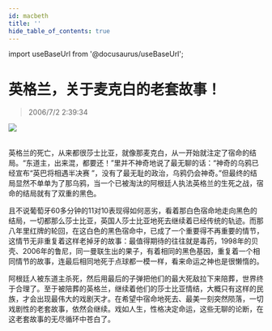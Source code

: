 ```yaml
---
id: macbeth
title: ''
hide_table_of_contents: true
---
```


import useBaseUrl from '@docusaurus/useBaseUrl';

# 英格兰，关于麦克白的老套故事！

> 2006/7/2 2:39:34

<div style={{textAlign: 'center'}}>
<img src={useBaseUrl('/img/entertainment/macbeth/1.jpeg')} /><br/><br/>
</div>

英格兰的死亡，从来都很莎士比亚，就像那麦克白，从一开始就注定了宿命的结局。“东道主，出来混，都要还！”里并不神奇地说了最无聊的话：“神奇的乌鸦已经宣布“英巴将相遇半决赛 ”，没有了最无耻的政治，乌鸦仍会神奇。”但最终的结局显然不单单为了那乌鸦，当一个已被淘汰的阿根廷人执法英格兰的生死之战，宿命的结局就有了双重的黑色。
 
且不说葡萄牙60多分钟的11对10表现得如何恶劣，看着那白色宿命地走向黑色的结局，一切都那么莎士比亚，英国人莎士比亚地死去继续着已经传统的轨迹。而那八年里红牌的轮回，在这白色的黑色宿命中，已成了一个重要得不再重要的情节，这情节无非重复着这样老掉牙的故事：最值得期待的往往就是毒药，1998年的贝壳、2006年的鲁尼，同一曼联生出的果子，有着相同的黑色基因，重复着一个相同情节的故事，连最后相同地死于点球都一模一样，看来命运之神也是很懒惰的。

阿根廷人被东道主杀死，然后用最后的子弹把他们的最大死敌拉下来陪葬，世界终于合理了。至于被陪葬的英格兰，继续着他们的莎士比亚情结，大概只有这样的民族，才会出现最伟大的戏剧天才。在希望中宿命地死去、最美一刻突然陨落，一切戏剧性的老套故事，依然会继续。戏如人生，性格决定命运，这些无聊的论断，在这老套故事的无尽循环中苍白了。